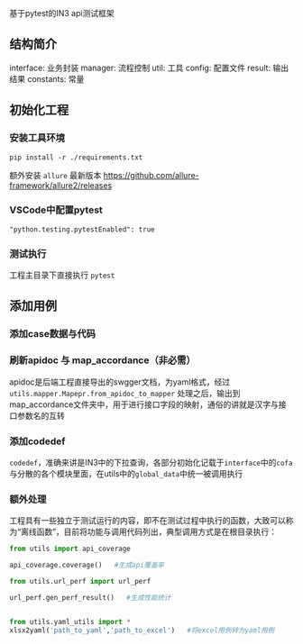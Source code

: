 基于pytest的IN3 api测试框架

## 结构简介

interface:	业务封装
manager:	流程控制
util:	工具
config:	配置文件
result:	输出结果
constants:	常量

## 初始化工程



### 安装工具环境

`pip install -r ./requirements.txt` 

额外安装   `allure` 最新版本    https://github.com/allure-framework/allure2/releases



### VSCode中配置pytest

`"python.testing.pytestEnabled": true`  

### 测试执行

工程主目录下直接执行 `pytest` 



## 添加用例

### 添加case数据与代码

### 刷新apidoc 与 map_accordance（非必需）

apidoc是后端工程直接导出的swgger文档，为yaml格式，经过`utils.mapper.Mapepr.from_apidoc_to_mapper` 处理之后，输出到map_accordance文件夹中，用于进行接口字段的映射，通俗的讲就是汉字与接口参数名的互转

### 添加codedef

`codedef`，准确来讲是IN3中的下拉查询，各部分初始化记载于`interface`中的`cofa`与分散的各个模块里面，在utils中的`global_data`中统一被调用执行



### 额外处理

工程具有一些独立于测试运行的内容，即不在测试过程中执行的函数，大致可以称为“离线函数”，目前将功能与调用代码列出，典型调用方式是在根目录执行：

```python
from utils import api_coverage

api_coverage.coverage()   #生成api覆盖率

from utils.url_perf import url_perf

url_perf.gen_perf_result()   #生成性能统计


from utils.yaml_utils import * 
xlsx2yaml('path_to_yaml','path_to_excel')   #将excel用例转为yaml用例
```







